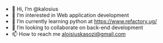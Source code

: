 - 👋 Hi, I’m @kalosius
- 👀 I’m interested in Web application development
- 🌱 I’m currently learning python at https://www.refactory.ug/
- 💞️ I’m looking to collaborate on back-end development
- 📫 How to reach me aloisiuskasozi@gmail.com

<!---
kalosius/kalosius is a ✨ special ✨ repository because its `README.md` (this file) appears on your GitHub profile.
You can click the Preview link to take a look at your changes.
--->
